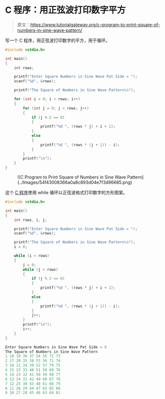 # C 程序：用正弦波打印数字平方

> 原文：<https://www.tutorialgateway.org/c-program-to-print-square-of-numbers-in-sine-wave-pattern/>

写一个 C 程序，用正弦波打印数字的平方，用于循环。

```c
#include <stdio.h>

int main()
{
	int rows;

	printf("Enter Square Numbers in Sine Wave Pat Side = ");
	scanf("%d", &rows);

	printf("The Square of Numbers in Sine Wave Pattern\n");

	for (int i = 0; i < rows; i++)
	{
		for (int j = 0; j < rows; j++)
		{
			if (j % 2 == 0)
			{
				printf("%d ", (rows * j) + i + 1);
			}
			else
			{
				printf("%d ", (rows * (j + 1)) - i);
			}
		}
		printf("\n");
	}
}
```

<figure class="wp-block-image size-large">![C Program to Print Square of Numbers in Sine Wave Pattern](../Images/54f43008366a0a8c893d04e7f3d96685.png)</figure>

这个 [C 程序](https://www.tutorialgateway.org/c-programming-examples/)使用 while 循环以正弦波格式打印数字的方形图案。

```c
#include <stdio.h>

int main()
{
	int rows, i, j;

	printf("Enter Square Numbers in Sine Wave Pat Side = ");
	scanf("%d", &rows);

	printf("The Square of Numbers in Sine Wave Pattern\n");
	i = 0;

	while (i < rows)
	{
		j = 0;
		while (j < rows)
		{
			if (j % 2 == 0)
			{
				printf("%d ", (rows * j) + i + 1);
			}
			else
			{
				printf("%d ", (rows * (j + 1)) - i);
			}
			j++;
		}
		printf("\n");
		i++;
	}
}
```

```c
Enter Square Numbers in Sine Wave Pat Side = 9
The Square of Numbers in Sine Wave Pattern
1 18 19 36 37 54 55 72 73 
2 17 20 35 38 53 56 71 74 
3 16 21 34 39 52 57 70 75 
4 15 22 33 40 51 58 69 76 
5 14 23 32 41 50 59 68 77 
6 13 24 31 42 49 60 67 78 
7 12 25 30 43 48 61 66 79 
8 11 26 29 44 47 62 65 80 
9 10 27 28 45 46 63 64 81 
```